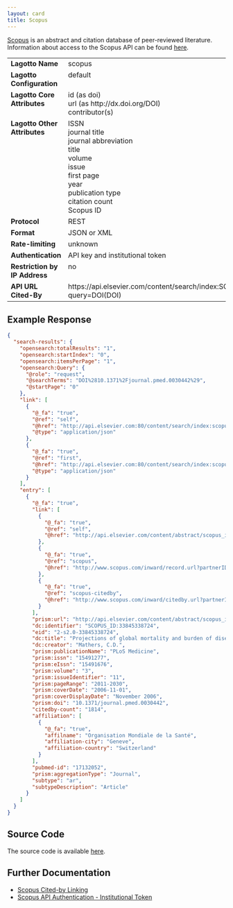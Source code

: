 ```yaml
---
layout: card
title: Scopus
---
```


[Scopus](http://www.scopus.com) is an abstract and citation database of peer-reviewed literature. Information about access to the Scopus API can be found [here](http://www.developers.elsevier.com/cms/restful-api-authentication-new).

<table width=100% border="0" cellspacing="0" cellpadding="0">
<tbody>
<tr>
<td valign="top" width=30%><strong>Lagotto Name</strong></td>
<td valign="top" width=70%>scopus</td>
</tr>
<tr>
<td valign="top" width=20%><strong>Lagotto Configuration</strong></td>
<td valign="top" width=80%>default</td>
</tr>
<tr>
<td valign="top" width=20%><strong>Lagotto Core Attributes</strong></td>
<td valign="top" width=80%>id (as doi)<br/>url (as http://dx.doi.org/DOI)<br/>contributor(s)</td>
</tr>
<td valign="top" width=20%><strong>Lagotto Other Attributes</strong></td>
<td valign="top" width=80%>ISSN<br/>journal title<br/>journal abbreviation<br/>title<br/>volume<br/>issue<br/>first page<br/>year<br/>publication type<br/>citation count<br/>Scopus ID</td>
</tr>
<tr>
<td valign="top" width=30%><strong>Protocol</strong></td>
<td valign="top" width=70%>REST</td>
</tr>
<tr>
<td valign="top" width=30%><strong>Format</strong></td>
<td valign="top" width=70%>JSON or XML</td>
</tr>
<tr>
<td valign="top" width=20%><strong>Rate-limiting</strong></td>
<td valign="top" width=80%>unknown</td>
</tr>
<tr>
<td valign="top" width=20%><strong>Authentication</strong></td>
<td valign="top" width=80%>API key and institutional token</td>
</tr>
<tr>
<td valign="top" width=20%><strong>Restriction by IP Address</strong></td>
<td valign="top" width=80%>no</td>
</tr>
<tr>
<td valign="top" width=20%><strong>API URL Cited-By</strong></td>
<td valign="top" width=80%>https://api.elsevier.com/content/search/index:SCOPUS?query=DOI(DOI)</td>
</tr>
</tbody>
</table>

## Example Response

```json
{
  "search-results": {
    "opensearch:totalResults": "1",
    "opensearch:startIndex": "0",
    "opensearch:itemsPerPage": "1",
    "opensearch:Query": {
      "@role": "request",
      "@searchTerms": "DOI%2810.1371%2Fjournal.pmed.0030442%29",
      "@startPage": "0"
    },
    "link": [
      {
        "@_fa": "true",
        "@ref": "self",
        "@href": "http://api.elsevier.com:80/content/search/index:scopus?start=0&count=25&query=DOI(10.1371/journal.pmed.0030442)",
        "@type": "application/json"
      },
      {
        "@_fa": "true",
        "@ref": "first",
        "@href": "http://api.elsevier.com:80/content/search/index:scopus?start=0&count=25&query=DOI(10.1371/journal.pmed.0030442)",
        "@type": "application/json"
      }
    ],
    "entry": [
      {
        "@_fa": "true",
        "link": [
          {
            "@_fa": "true",
            "@ref": "self",
            "@href": "http://api.elsevier.com/content/abstract/scopus_id:33845338724"
          },
          {
            "@_fa": "true",
            "@ref": "scopus",
            "@href": "http://www.scopus.com/inward/record.url?partnerID=HzOxMe3b&scp=33845338724"
          },
          {
            "@_fa": "true",
            "@ref": "scopus-citedby",
            "@href": "http://www.scopus.com/inward/citedby.url?partnerID=HzOxMe3b&scp=33845338724"
          }
        ],
        "prism:url": "http://api.elsevier.com/content/abstract/scopus_id:33845338724",
        "dc:identifier": "SCOPUS_ID:33845338724",
        "eid": "2-s2.0-33845338724",
        "dc:title": "Projections of global mortality and burden of disease from 2002 to 2030",
        "dc:creator": "Mathers, C.D.",
        "prism:publicationName": "PLoS Medicine",
        "prism:issn": "15491277",
        "prism:eIssn": "15491676",
        "prism:volume": "3",
        "prism:issueIdentifier": "11",
        "prism:pageRange": "2011-2030",
        "prism:coverDate": "2006-11-01",
        "prism:coverDisplayDate": "November 2006",
        "prism:doi": "10.1371/journal.pmed.0030442",
        "citedby-count": "1814",
        "affiliation": [
          {
            "@_fa": "true",
            "affilname": "Organisation Mondiale de la Santé",
            "affiliation-city": "Geneve",
            "affiliation-country": "Switzerland"
          }
        ],
        "pubmed-id": "17132052",
        "prism:aggregationType": "Journal",
        "subtype": "ar",
        "subtypeDescription": "Article"
      }
    ]
  }
}
```

## Source Code
The source code is available [here](https://github.com/articlemetrics/lagotto/blob/master/app/models/sources/scopus.rb).

## Further Documentation
* [Scopus Cited-by Linking](http://www.developers.elsevier.com/cms/scopus-citedby-retrieval)
* [Scopus API Authentication - Institutional Token](http://www.developers.elsevier.com/cms/restful-api-authentication-new#toc_RESTful_APIs_Authentication_-_Institutional_Token)
